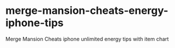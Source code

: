 # merge-mansion-cheats-energy-iphone-tips
Merge Mansion Cheats iphone unlimited energy tips with item chart

